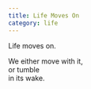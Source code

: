 ```yaml
---
title: Life Moves On
category: life
---
```

Life moves on.

We either move with it,  
or tumble   
in its wake.

